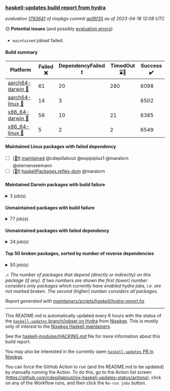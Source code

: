 ### [haskell-updates build report from hydra](https://hydra.nixos.org/jobset/nixpkgs/haskell-updates)
*evaluation [1793641](https://hydra.nixos.org/eval/1793641) of nixpkgs commit [aa16f35](https://github.com/NixOS/nixpkgs/commits/aa16f356420a8b4959387ee66952bc19561f34b6) as of 2023-04-16 12:08 UTC*

:yellow_circle: **Potential issues** (and possibly [evaluation errors](https://hydra.nixos.org/jobset/nixpkgs/haskell-updates))
  * `maintained` jobset failed.

#### Build summary

 | Platform | Failed :x: | DependencyFailed :heavy_exclamation_mark: | TimedOut :hourglass::no_entry_sign: | Success :heavy_check_mark: | 
 | --- | --- | --- | --- | --- | 
 | [aarch64-darwin :green_apple:](https://hydra.nixos.org/eval/1793641?filter=.aarch64-darwin) | 61 | 20 | 280 | 6098 | 
 | [aarch64-linux :iphone:](https://hydra.nixos.org/eval/1793641?filter=.aarch64-linux) | 14 | 3 |  | 6502 | 
 | [x86_64-darwin :apple:](https://hydra.nixos.org/eval/1793641?filter=.x86_64-darwin) | 56 | 10 | 21 | 6385 | 
 | [x86_64-linux :penguin:](https://hydra.nixos.org/eval/1793641?filter=.x86_64-linux) | 5 | 2 | 2 | 6549 | 
#### Maintained Linux packages with failed dependency
- [ ] [[:penguin::heavy_exclamation_mark:]](https://hydra.nixos.org/build/216092818) [maintained](https://hydra.nixos.org/eval/1793641?filter=maintained) @cdepillabout @expipiplus1 @maralorn @sternenseemann
- [ ] [[:penguin::heavy_exclamation_mark:]](https://hydra.nixos.org/build/216070678) [haskellPackages.reflex-dom](https://hydra.nixos.org/eval/1793641?filter=haskellPackages.reflex-dom) @maralorn
#### Maintained Darwin packages with build failure
<details><summary>3 job(s) </summary>

- [ ] [gitit](https://hydra.nixos.org/eval/1793641?filter=gitit) @Profpatsch @sternenseemann
  - [[:green_apple::x:]](https://hydra.nixos.org/build/215850827) [[:apple::heavy_check_mark:]](https://hydra.nixos.org/build/215851122) [toplevel](https://hydra.nixos.org/eval/1793641?filter=gitit)
  - [[:green_apple::heavy_check_mark:]](https://hydra.nixos.org/build/215850951) [[:apple::heavy_check_mark:]](https://hydra.nixos.org/build/215851478) [haskellPackages](https://hydra.nixos.org/eval/1793641?filter=haskellPackages.gitit)
</details>

#### Unmaintained packages with build failure
<details><summary>77 job(s) </summary>

- [ ] [[:green_apple::x:]](https://hydra.nixos.org/build/215839160) [[:iphone::heavy_check_mark:]](https://hydra.nixos.org/build/215827760) [[:apple::heavy_check_mark:]](https://hydra.nixos.org/build/215815423) [[:penguin::heavy_check_mark:]](https://hydra.nixos.org/build/215838823) [haskellPackages.di-core](https://hydra.nixos.org/eval/1793641?filter=haskellPackages.di-core)  :arrow_heading_up: 8 | 11
- [ ] [[:iphone::x:]](https://hydra.nixos.org/build/216070611) [[:penguin::x:]](https://hydra.nixos.org/build/216070656) [haskellPackages.jsaddle-webkit2gtk](https://hydra.nixos.org/eval/1793641?filter=haskellPackages.jsaddle-webkit2gtk)  :arrow_heading_up: 1 | 11
- [ ] [[:green_apple::x:]](https://hydra.nixos.org/build/215819487) [[:iphone::heavy_check_mark:]](https://hydra.nixos.org/build/215815025) [[:apple::heavy_check_mark:]](https://hydra.nixos.org/build/215815535) [[:penguin::heavy_check_mark:]](https://hydra.nixos.org/build/215813070) [haskellPackages.junit-xml](https://hydra.nixos.org/eval/1793641?filter=haskellPackages.junit-xml)  :arrow_heading_up: 1 | 9
- [ ] [[:green_apple::x:]](https://hydra.nixos.org/build/215828520) [[:iphone::x:]](https://hydra.nixos.org/build/215835978) [[:apple::heavy_check_mark:]](https://hydra.nixos.org/build/215835740) [[:penguin::heavy_check_mark:]](https://hydra.nixos.org/build/215839759) [haskellPackages.hw-simd](https://hydra.nixos.org/eval/1793641?filter=haskellPackages.hw-simd)  :arrow_heading_up: 1 | 8
- [ ] [[:green_apple::x:]](https://hydra.nixos.org/build/215836755) [[:iphone::heavy_check_mark:]](https://hydra.nixos.org/build/216127998) [[:apple::x:]](https://hydra.nixos.org/build/215820067) [[:penguin::heavy_check_mark:]](https://hydra.nixos.org/build/216127963) [haskellPackages.inline-r](https://hydra.nixos.org/eval/1793641?filter=haskellPackages.inline-r)  :arrow_heading_up: 1 | 4
- [ ] [[:green_apple::heavy_check_mark:]](https://hydra.nixos.org/build/215823696) [[:iphone::x:]](https://hydra.nixos.org/build/215819700) [[:apple::heavy_check_mark:]](https://hydra.nixos.org/build/215815091) [[:penguin::heavy_check_mark:]](https://hydra.nixos.org/build/215813730) [haskellPackages.long-double](https://hydra.nixos.org/eval/1793641?filter=haskellPackages.long-double)  :arrow_heading_up: 1 | 2
- [ ] [[:green_apple::x:]](https://hydra.nixos.org/build/215818322) [[:iphone::heavy_check_mark:]](https://hydra.nixos.org/build/215826592) [[:apple::x:]](https://hydra.nixos.org/build/215823371) [[:penguin::heavy_check_mark:]](https://hydra.nixos.org/build/215831879) [haskellPackages.posix-socket](https://hydra.nixos.org/eval/1793641?filter=haskellPackages.posix-socket)  :arrow_heading_up: 1 | 2
- [ ] [[:green_apple::x:]](https://hydra.nixos.org/build/215837546) [[:iphone::heavy_check_mark:]](https://hydra.nixos.org/build/215825937) [[:apple::x:]](https://hydra.nixos.org/build/215818072) [[:penguin::heavy_check_mark:]](https://hydra.nixos.org/build/215827639) [haskellPackages.gi-gdkx11](https://hydra.nixos.org/eval/1793641?filter=haskellPackages.gi-gdkx11)  :arrow_heading_up: 1 | 1
- [ ] [[:green_apple::heavy_check_mark:]](https://hydra.nixos.org/build/215821232) [[:iphone::x:]](https://hydra.nixos.org/build/215813942) [[:apple::heavy_check_mark:]](https://hydra.nixos.org/build/215815180) [[:penguin::heavy_check_mark:]](https://hydra.nixos.org/build/215820157) [haskellPackages.nlopt-haskell](https://hydra.nixos.org/eval/1793641?filter=haskellPackages.nlopt-haskell)  :arrow_heading_up: 1 | 1
- [ ] [[:green_apple::x:]](https://hydra.nixos.org/build/215838350) [[:iphone::heavy_check_mark:]](https://hydra.nixos.org/build/215824362) [[:apple::x:]](https://hydra.nixos.org/build/215833200) [[:penguin::heavy_check_mark:]](https://hydra.nixos.org/build/215837852) [haskellPackages.openal-ffi](https://hydra.nixos.org/eval/1793641?filter=haskellPackages.openal-ffi)  :arrow_heading_up: 1 | 1
- [ ] [[:apple::x:]](https://hydra.nixos.org/build/215814445) [[:penguin::heavy_check_mark:]](https://hydra.nixos.org/build/215819439) [haskellPackages.swisstable](https://hydra.nixos.org/eval/1793641?filter=haskellPackages.swisstable)  :arrow_heading_up: 1 | 1
- [ ] [[:green_apple::heavy_check_mark:]](https://hydra.nixos.org/build/215827052) [[:iphone::x:]](https://hydra.nixos.org/build/215831796) [[:apple::heavy_check_mark:]](https://hydra.nixos.org/build/215813400) [[:penguin::heavy_check_mark:]](https://hydra.nixos.org/build/215824578) [haskellPackages.freetype2](https://hydra.nixos.org/eval/1793641?filter=haskellPackages.freetype2)  :arrow_heading_up: 0 | 11
- [ ] [[:green_apple::x:]](https://hydra.nixos.org/build/215830540) [[:iphone::heavy_check_mark:]](https://hydra.nixos.org/build/215822515) [[:apple::x:]](https://hydra.nixos.org/build/215827949) [[:penguin::heavy_check_mark:]](https://hydra.nixos.org/build/215838609) [haskellPackages.pipes-zlib](https://hydra.nixos.org/eval/1793641?filter=haskellPackages.pipes-zlib)  :arrow_heading_up: 0 | 5
- [ ] [[:green_apple::x:]](https://hydra.nixos.org/build/215838239) [[:iphone::heavy_check_mark:]](https://hydra.nixos.org/build/215824683) [[:apple::heavy_check_mark:]](https://hydra.nixos.org/build/215834148) [[:penguin::heavy_check_mark:]](https://hydra.nixos.org/build/215824229) [haskellPackages.folds](https://hydra.nixos.org/eval/1793641?filter=haskellPackages.folds)  :arrow_heading_up: 0 | 3
- [ ] [[:green_apple::x:]](https://hydra.nixos.org/build/215839738) [[:iphone::heavy_check_mark:]](https://hydra.nixos.org/build/215832029) [[:apple::heavy_check_mark:]](https://hydra.nixos.org/build/215822020) [[:penguin::heavy_check_mark:]](https://hydra.nixos.org/build/215830820) [haskellPackages.gauge](https://hydra.nixos.org/eval/1793641?filter=haskellPackages.gauge)  :arrow_heading_up: 0 | 3
- [ ] [[:green_apple::x:]](https://hydra.nixos.org/build/215832380) [[:iphone::x:]](https://hydra.nixos.org/build/215822432) [[:apple::heavy_check_mark:]](https://hydra.nixos.org/build/215814985) [[:penguin::heavy_check_mark:]](https://hydra.nixos.org/build/215829337) [haskellPackages.picosat](https://hydra.nixos.org/eval/1793641?filter=haskellPackages.picosat)  :arrow_heading_up: 0 | 3
- [ ] [[:green_apple::x:]](https://hydra.nixos.org/build/215832357) [[:iphone::heavy_check_mark:]](https://hydra.nixos.org/build/215818686) [[:apple::heavy_check_mark:]](https://hydra.nixos.org/build/215835691) [[:penguin::heavy_check_mark:]](https://hydra.nixos.org/build/215826102) [haskellPackages.LibZip](https://hydra.nixos.org/eval/1793641?filter=haskellPackages.LibZip)  :arrow_heading_up: 0 | 2
- [ ] [[:green_apple::heavy_check_mark:]](https://hydra.nixos.org/build/215837704) [[:iphone::heavy_check_mark:]](https://hydra.nixos.org/build/215813804) [[:apple::x:]](https://hydra.nixos.org/build/215820829) [[:penguin::heavy_check_mark:]](https://hydra.nixos.org/build/215836971) [haskellPackages.quic](https://hydra.nixos.org/eval/1793641?filter=haskellPackages.quic)  :arrow_heading_up: 0 | 2
- [ ] [[:green_apple::x:]](https://hydra.nixos.org/build/215834921) [[:iphone::heavy_check_mark:]](https://hydra.nixos.org/build/215835224) [[:apple::heavy_check_mark:]](https://hydra.nixos.org/build/215813116) [[:penguin::heavy_check_mark:]](https://hydra.nixos.org/build/215833414) [haskellPackages.rocksdb-haskell](https://hydra.nixos.org/eval/1793641?filter=haskellPackages.rocksdb-haskell)  :arrow_heading_up: 0 | 2
- [ ] [[:green_apple::x:]](https://hydra.nixos.org/build/215851800) [[:iphone::heavy_check_mark:]](https://hydra.nixos.org/build/215851844) [[:apple::x:]](https://hydra.nixos.org/build/215851629) [[:penguin::heavy_check_mark:]](https://hydra.nixos.org/build/215851775) [haskellPackages.h-raylib](https://hydra.nixos.org/eval/1793641?filter=haskellPackages.h-raylib)  :arrow_heading_up: 0 | 1
- [ ] [[:green_apple::x:]](https://hydra.nixos.org/build/215822507) [[:iphone::heavy_check_mark:]](https://hydra.nixos.org/build/215831700) [[:apple::x:]](https://hydra.nixos.org/build/215818228) [[:penguin::heavy_check_mark:]](https://hydra.nixos.org/build/215823272) [haskellPackages.hamid](https://hydra.nixos.org/eval/1793641?filter=haskellPackages.hamid)  :arrow_heading_up: 0 | 1
- [ ] [[:green_apple::heavy_check_mark:]](https://hydra.nixos.org/build/215826373) [[:iphone::heavy_check_mark:]](https://hydra.nixos.org/build/215830974) [[:apple::x:]](https://hydra.nixos.org/build/215824289) [[:penguin::heavy_check_mark:]](https://hydra.nixos.org/build/215813962) [haskellPackages.hmatrix-morpheus](https://hydra.nixos.org/eval/1793641?filter=haskellPackages.hmatrix-morpheus)  :arrow_heading_up: 0 | 1
- [ ] [[:green_apple::x:]](https://hydra.nixos.org/build/215829796) [[:iphone::heavy_check_mark:]](https://hydra.nixos.org/build/215820795) [[:apple::x:]](https://hydra.nixos.org/build/215825263) [[:penguin::heavy_check_mark:]](https://hydra.nixos.org/build/215823049) [haskellPackages.huckleberry](https://hydra.nixos.org/eval/1793641?filter=haskellPackages.huckleberry)  :arrow_heading_up: 0 | 1
- [ ] [[:green_apple::x:]](https://hydra.nixos.org/build/215830112) [[:iphone::heavy_check_mark:]](https://hydra.nixos.org/build/215831321) [[:apple::x:]](https://hydra.nixos.org/build/215815240) [[:penguin::heavy_check_mark:]](https://hydra.nixos.org/build/215825452) [haskellPackages.select](https://hydra.nixos.org/eval/1793641?filter=haskellPackages.select)  :arrow_heading_up: 0 | 1
- [ ] [[:green_apple::heavy_check_mark:]](https://hydra.nixos.org/build/215822734) [[:iphone::heavy_check_mark:]](https://hydra.nixos.org/build/215827258) [[:apple::x:]](https://hydra.nixos.org/build/215818698) [[:penguin::heavy_check_mark:]](https://hydra.nixos.org/build/215821764) [haskellPackages.simple-vec3](https://hydra.nixos.org/eval/1793641?filter=haskellPackages.simple-vec3)  :arrow_heading_up: 0 | 1
- [ ] [[:green_apple::x:]](https://hydra.nixos.org/build/215824432) [[:iphone::heavy_check_mark:]](https://hydra.nixos.org/build/215827446) [[:apple::x:]](https://hydra.nixos.org/build/215820497) [[:penguin::heavy_check_mark:]](https://hydra.nixos.org/build/215813082) [haskellPackages.sysinfo](https://hydra.nixos.org/eval/1793641?filter=haskellPackages.sysinfo)  :arrow_heading_up: 0 | 1
- [ ] [[:green_apple::heavy_check_mark:]](https://hydra.nixos.org/build/215836750) [[:iphone::heavy_check_mark:]](https://hydra.nixos.org/build/215832808) [[:apple::x:]](https://hydra.nixos.org/build/215823695) [[:penguin::heavy_check_mark:]](https://hydra.nixos.org/build/215837682) [haskellPackages.FractalArt](https://hydra.nixos.org/eval/1793641?filter=haskellPackages.FractalArt) 
- [ ] [[:green_apple::heavy_check_mark:]](https://hydra.nixos.org/build/215814867) [[:iphone::x:]](https://hydra.nixos.org/build/215838896) [[:apple::heavy_check_mark:]](https://hydra.nixos.org/build/215832398) [[:penguin::heavy_check_mark:]](https://hydra.nixos.org/build/215825017) [haskellPackages.HsASA](https://hydra.nixos.org/eval/1793641?filter=haskellPackages.HsASA) 
- [ ] [[:green_apple::x:]](https://hydra.nixos.org/build/215838098) [[:iphone::heavy_check_mark:]](https://hydra.nixos.org/build/215827597) [[:apple::x:]](https://hydra.nixos.org/build/215817706) [[:penguin::heavy_check_mark:]](https://hydra.nixos.org/build/215814624) [haskellPackages.al](https://hydra.nixos.org/eval/1793641?filter=haskellPackages.al) 
- [ ] [[:green_apple::x:]](https://hydra.nixos.org/build/215851207) [[:iphone::x:]](https://hydra.nixos.org/build/215851071) [[:apple::x:]](https://hydra.nixos.org/build/215850984) [[:penguin::x:]](https://hydra.nixos.org/build/215850872) [haskellPackages.brick-list-skip](https://hydra.nixos.org/eval/1793641?filter=haskellPackages.brick-list-skip) 
- [ ] [[:green_apple::x:]](https://hydra.nixos.org/build/215824169) [[:iphone::heavy_check_mark:]](https://hydra.nixos.org/build/215815720) [[:apple::x:]](https://hydra.nixos.org/build/215813250) [[:penguin::heavy_check_mark:]](https://hydra.nixos.org/build/215816792) [haskellPackages.epub-tools](https://hydra.nixos.org/eval/1793641?filter=haskellPackages.epub-tools) 
- [ ] [[:green_apple::x:]](https://hydra.nixos.org/build/215838143) [[:iphone::heavy_check_mark:]](https://hydra.nixos.org/build/215815841) [[:apple::heavy_check_mark:]](https://hydra.nixos.org/build/215834221) [[:penguin::heavy_check_mark:]](https://hydra.nixos.org/build/215817058) [haskellPackages.executable-hash](https://hydra.nixos.org/eval/1793641?filter=haskellPackages.executable-hash) 
- [ ] [[:green_apple::x:]](https://hydra.nixos.org/build/215814136) [[:iphone::heavy_check_mark:]](https://hydra.nixos.org/build/215837654) [[:apple::x:]](https://hydra.nixos.org/build/215834826) [[:penguin::heavy_check_mark:]](https://hydra.nixos.org/build/215817153) [haskellPackages.float128](https://hydra.nixos.org/eval/1793641?filter=haskellPackages.float128) 
- [ ] [[:green_apple::x:]](https://hydra.nixos.org/build/215829136) [[:iphone::heavy_check_mark:]](https://hydra.nixos.org/build/215830352) [[:apple::x:]](https://hydra.nixos.org/build/215828216) [[:penguin::heavy_check_mark:]](https://hydra.nixos.org/build/215827706) [haskellPackages.fudgets](https://hydra.nixos.org/eval/1793641?filter=haskellPackages.fudgets) 
- [ ] [[:green_apple::x:]](https://hydra.nixos.org/build/215828024) [[:iphone::heavy_check_mark:]](https://hydra.nixos.org/build/215817903) [[:apple::x:]](https://hydra.nixos.org/build/215830243) [[:penguin::heavy_check_mark:]](https://hydra.nixos.org/build/215821201) [haskellPackages.gerrit](https://hydra.nixos.org/eval/1793641?filter=haskellPackages.gerrit) 
- [ ] [[:green_apple::x:]](https://hydra.nixos.org/build/215829805) [[:apple::x:]](https://hydra.nixos.org/build/215819632) [haskellPackages.gi-gtkosxapplication](https://hydra.nixos.org/eval/1793641?filter=haskellPackages.gi-gtkosxapplication) 
- [ ] [[:green_apple::hourglass::no_entry_sign:]](https://hydra.nixos.org/build/215816071) [[:apple::x:]](https://hydra.nixos.org/build/215828168) [haskellPackages.gtk-mac-integration](https://hydra.nixos.org/eval/1793641?filter=haskellPackages.gtk-mac-integration) 
- [ ] [[:green_apple::hourglass::no_entry_sign:]](https://hydra.nixos.org/build/215833165) [[:iphone::heavy_check_mark:]](https://hydra.nixos.org/build/215831108) [[:apple::x:]](https://hydra.nixos.org/build/215830604) [[:penguin::heavy_check_mark:]](https://hydra.nixos.org/build/215828241) [haskellPackages.gtk-traymanager](https://hydra.nixos.org/eval/1793641?filter=haskellPackages.gtk-traymanager) 
- [ ] [[:green_apple::hourglass::no_entry_sign:]](https://hydra.nixos.org/build/215838345) [[:apple::x:]](https://hydra.nixos.org/build/215832657) [haskellPackages.gtk3-mac-integration](https://hydra.nixos.org/eval/1793641?filter=haskellPackages.gtk3-mac-integration) 
- [ ] [[:green_apple::x:]](https://hydra.nixos.org/build/215851430) [[:iphone::heavy_check_mark:]](https://hydra.nixos.org/build/215851823) [[:apple::x:]](https://hydra.nixos.org/build/215851355) [[:penguin::heavy_check_mark:]](https://hydra.nixos.org/build/215851716) [haskellPackages.highlight](https://hydra.nixos.org/eval/1793641?filter=haskellPackages.highlight) 
- [ ] [[:green_apple::x:]](https://hydra.nixos.org/build/215833943) [[:iphone::x:]](https://hydra.nixos.org/build/215816293) [[:apple::x:]](https://hydra.nixos.org/build/215837652) [[:penguin::heavy_check_mark:]](https://hydra.nixos.org/build/215839786) [haskellPackages.hinotify-conduit](https://hydra.nixos.org/eval/1793641?filter=haskellPackages.hinotify-conduit) 
- [ ] [[:green_apple::x:]](https://hydra.nixos.org/build/215820737) [[:iphone::heavy_check_mark:]](https://hydra.nixos.org/build/215820988) [[:apple::x:]](https://hydra.nixos.org/build/215816857) [[:penguin::heavy_check_mark:]](https://hydra.nixos.org/build/215832997) [haskellPackages.hsshellscript](https://hydra.nixos.org/eval/1793641?filter=haskellPackages.hsshellscript) 
- [ ] [[:green_apple::x:]](https://hydra.nixos.org/build/215824831) [[:iphone::heavy_check_mark:]](https://hydra.nixos.org/build/215835199) [[:apple::x:]](https://hydra.nixos.org/build/215827633) [[:penguin::heavy_check_mark:]](https://hydra.nixos.org/build/215816496) [haskellPackages.hssourceinfo](https://hydra.nixos.org/eval/1793641?filter=haskellPackages.hssourceinfo) 
- [ ] [[:green_apple::x:]](https://hydra.nixos.org/build/215831283) [[:iphone::heavy_check_mark:]](https://hydra.nixos.org/build/215819330) [[:apple::x:]](https://hydra.nixos.org/build/215818817) [[:penguin::heavy_check_mark:]](https://hydra.nixos.org/build/215832691) [haskellPackages.hunspell-hs](https://hydra.nixos.org/eval/1793641?filter=haskellPackages.hunspell-hs) 
- [ ] [[:apple::x:]](https://hydra.nixos.org/build/215830911) [[:penguin::heavy_check_mark:]](https://hydra.nixos.org/build/215837782) [haskellPackages.inline-asm](https://hydra.nixos.org/eval/1793641?filter=haskellPackages.inline-asm) 
- [ ] [[:green_apple::x:]](https://hydra.nixos.org/build/215838836) [[:iphone::heavy_check_mark:]](https://hydra.nixos.org/build/215820243) [[:apple::x:]](https://hydra.nixos.org/build/215820310) [[:penguin::heavy_check_mark:]](https://hydra.nixos.org/build/215829790) [haskellPackages.interprocess](https://hydra.nixos.org/eval/1793641?filter=haskellPackages.interprocess) 
- [ ] [[:green_apple::x:]](https://hydra.nixos.org/build/215825007) [[:iphone::heavy_check_mark:]](https://hydra.nixos.org/build/215825522) [[:apple::x:]](https://hydra.nixos.org/build/215814027) [[:penguin::heavy_check_mark:]](https://hydra.nixos.org/build/215831756) [haskellPackages.intricacy](https://hydra.nixos.org/eval/1793641?filter=haskellPackages.intricacy) 
- [ ] [[:green_apple::x:]](https://hydra.nixos.org/build/215832181) [[:iphone::heavy_check_mark:]](https://hydra.nixos.org/build/215824385) [[:apple::x:]](https://hydra.nixos.org/build/215827758) [[:penguin::heavy_check_mark:]](https://hydra.nixos.org/build/215824924) [haskellPackages.ipcvar](https://hydra.nixos.org/eval/1793641?filter=haskellPackages.ipcvar) 
- [ ] [[:green_apple::x:]](https://hydra.nixos.org/build/215823705) [[:apple::x:]](https://hydra.nixos.org/build/215822599) [haskellPackages.kqueue](https://hydra.nixos.org/eval/1793641?filter=haskellPackages.kqueue) 
- [ ] [[:green_apple::x:]](https://hydra.nixos.org/build/215822748) [[:iphone::heavy_check_mark:]](https://hydra.nixos.org/build/215833719) [[:apple::heavy_check_mark:]](https://hydra.nixos.org/build/215817195) [[:penguin::heavy_check_mark:]](https://hydra.nixos.org/build/215818607) [haskellPackages.leveldb-haskell-fork](https://hydra.nixos.org/eval/1793641?filter=haskellPackages.leveldb-haskell-fork) 
- [ ] [[:green_apple::x:]](https://hydra.nixos.org/build/215828875) [[:iphone::heavy_check_mark:]](https://hydra.nixos.org/build/215824825) [[:apple::x:]](https://hydra.nixos.org/build/215824492) [[:penguin::heavy_check_mark:]](https://hydra.nixos.org/build/215828726) [haskellPackages.linux-framebuffer](https://hydra.nixos.org/eval/1793641?filter=haskellPackages.linux-framebuffer) 
- [ ] [[:green_apple::x:]](https://hydra.nixos.org/build/215830368) [[:iphone::heavy_check_mark:]](https://hydra.nixos.org/build/215819643) [[:apple::x:]](https://hydra.nixos.org/build/215818486) [[:penguin::heavy_check_mark:]](https://hydra.nixos.org/build/215813229) [haskellPackages.mediawiki2latex](https://hydra.nixos.org/eval/1793641?filter=haskellPackages.mediawiki2latex) 
- [ ] [[:green_apple::x:]](https://hydra.nixos.org/build/215827094) [[:iphone::heavy_check_mark:]](https://hydra.nixos.org/build/215818881) [[:apple::x:]](https://hydra.nixos.org/build/215838039) [[:penguin::heavy_check_mark:]](https://hydra.nixos.org/build/215821480) [haskellPackages.memfd](https://hydra.nixos.org/eval/1793641?filter=haskellPackages.memfd) 
- [ ] [[:green_apple::x:]](https://hydra.nixos.org/build/215839675) [[:iphone::heavy_check_mark:]](https://hydra.nixos.org/build/215826568) [[:apple::x:]](https://hydra.nixos.org/build/215822036) [[:penguin::heavy_check_mark:]](https://hydra.nixos.org/build/215829247) [haskellPackages.memzero](https://hydra.nixos.org/eval/1793641?filter=haskellPackages.memzero) 
- [ ] [[:green_apple::x:]](https://hydra.nixos.org/build/215851727) [[:iphone::x:]](https://hydra.nixos.org/build/215851124) [[:apple::x:]](https://hydra.nixos.org/build/215851024) [[:penguin::x:]](https://hydra.nixos.org/build/215851035) [haskellPackages.monomer-flatpak-example](https://hydra.nixos.org/eval/1793641?filter=haskellPackages.monomer-flatpak-example) 
- [ ] [[:green_apple::x:]](https://hydra.nixos.org/build/215835875) [[:iphone::heavy_check_mark:]](https://hydra.nixos.org/build/215834684) [[:apple::x:]](https://hydra.nixos.org/build/215817272) [[:penguin::heavy_check_mark:]](https://hydra.nixos.org/build/215816535) [haskellPackages.nix-serve-ng](https://hydra.nixos.org/eval/1793641?filter=haskellPackages.nix-serve-ng) 
- [ ] [[:green_apple::heavy_check_mark:]](https://hydra.nixos.org/build/215851484) [[:iphone::heavy_check_mark:]](https://hydra.nixos.org/build/215851742) [[:apple::x:]](https://hydra.nixos.org/build/215851300) [[:penguin::x:]](https://hydra.nixos.org/build/215850908) [haskellPackages.openai-hs](https://hydra.nixos.org/eval/1793641?filter=haskellPackages.openai-hs) 
- [ ] [[:green_apple::x:]](https://hydra.nixos.org/build/215851114) [[:iphone::heavy_check_mark:]](https://hydra.nixos.org/build/215850989) [[:apple::heavy_check_mark:]](https://hydra.nixos.org/build/215851400) [[:penguin::heavy_check_mark:]](https://hydra.nixos.org/build/215851513) [haskellPackages.perceptual-hash](https://hydra.nixos.org/eval/1793641?filter=haskellPackages.perceptual-hash) 
- [ ] [[:green_apple::hourglass::no_entry_sign:]](https://hydra.nixos.org/build/215814149) [[:iphone::heavy_check_mark:]](https://hydra.nixos.org/build/215839447) [[:apple::x:]](https://hydra.nixos.org/build/215822140) [[:penguin::heavy_check_mark:]](https://hydra.nixos.org/build/215828891) [haskellPackages.persistent-pagination](https://hydra.nixos.org/eval/1793641?filter=haskellPackages.persistent-pagination) 
- [ ] [[:green_apple::x:]](https://hydra.nixos.org/build/215851570) [[:iphone::x:]](https://hydra.nixos.org/build/215851596) [[:apple::x:]](https://hydra.nixos.org/build/215851702) [[:penguin::x:]](https://hydra.nixos.org/build/215851675) [haskellPackages.pgvector](https://hydra.nixos.org/eval/1793641?filter=haskellPackages.pgvector) 
- [ ] [[:green_apple::x:]](https://hydra.nixos.org/build/215818232) [[:iphone::heavy_check_mark:]](https://hydra.nixos.org/build/215831917) [[:apple::x:]](https://hydra.nixos.org/build/215820419) [[:penguin::heavy_check_mark:]](https://hydra.nixos.org/build/215838402) [haskellPackages.phatsort](https://hydra.nixos.org/eval/1793641?filter=haskellPackages.phatsort) 
- [ ] [[:green_apple::x:]](https://hydra.nixos.org/build/215836030) [[:iphone::heavy_check_mark:]](https://hydra.nixos.org/build/215823677) [[:apple::x:]](https://hydra.nixos.org/build/215839374) [[:penguin::heavy_check_mark:]](https://hydra.nixos.org/build/215821894) [haskellPackages.ping-wrapper](https://hydra.nixos.org/eval/1793641?filter=haskellPackages.ping-wrapper) 
- [ ] [[:green_apple::x:]](https://hydra.nixos.org/build/215826461) [[:iphone::heavy_check_mark:]](https://hydra.nixos.org/build/215819324) [[:apple::x:]](https://hydra.nixos.org/build/215824954) [[:penguin::heavy_check_mark:]](https://hydra.nixos.org/build/215837589) [haskellPackages.posix-timer](https://hydra.nixos.org/eval/1793641?filter=haskellPackages.posix-timer) 
- [ ] [[:green_apple::x:]](https://hydra.nixos.org/build/215814514) [[:iphone::heavy_check_mark:]](https://hydra.nixos.org/build/215830179) [[:apple::x:]](https://hydra.nixos.org/build/215829277) [[:penguin::heavy_check_mark:]](https://hydra.nixos.org/build/215834421) [haskellPackages.procex](https://hydra.nixos.org/eval/1793641?filter=haskellPackages.procex) 
- [ ] [[:green_apple::x:]](https://hydra.nixos.org/build/215819111) [[:iphone::heavy_check_mark:]](https://hydra.nixos.org/build/215829045) [[:apple::x:]](https://hydra.nixos.org/build/215834027) [[:penguin::heavy_check_mark:]](https://hydra.nixos.org/build/215822830) [haskellPackages.pthread](https://hydra.nixos.org/eval/1793641?filter=haskellPackages.pthread) 
- [ ] [[:green_apple::x:]](https://hydra.nixos.org/build/215826890) [[:iphone::heavy_check_mark:]](https://hydra.nixos.org/build/215819715) [[:apple::x:]](https://hydra.nixos.org/build/215837805) [[:penguin::heavy_check_mark:]](https://hydra.nixos.org/build/215824969) [haskellPackages.sandwich-webdriver](https://hydra.nixos.org/eval/1793641?filter=haskellPackages.sandwich-webdriver) 
- [ ] [[:green_apple::x:]](https://hydra.nixos.org/build/215851332) [[:iphone::heavy_check_mark:]](https://hydra.nixos.org/build/215851618) [[:apple::x:]](https://hydra.nixos.org/build/215851226) [[:penguin::hourglass::no_entry_sign:]](https://hydra.nixos.org/build/215850978) [haskellPackages.servant-serialization](https://hydra.nixos.org/eval/1793641?filter=haskellPackages.servant-serialization) 
- [ ] [[:green_apple::x:]](https://hydra.nixos.org/build/215822288) [[:iphone::heavy_check_mark:]](https://hydra.nixos.org/build/215832665) [[:apple::x:]](https://hydra.nixos.org/build/215836862) [[:penguin::heavy_check_mark:]](https://hydra.nixos.org/build/215825425) [haskellPackages.tailfile-hinotify](https://hydra.nixos.org/eval/1793641?filter=haskellPackages.tailfile-hinotify) 
- [ ] [[:iphone::x:]](https://hydra.nixos.org/build/215817213) [[:penguin::heavy_check_mark:]](https://hydra.nixos.org/build/215837500) [haskellPackages.tasty-papi](https://hydra.nixos.org/eval/1793641?filter=haskellPackages.tasty-papi) 
- [ ] [[:green_apple::x:]](https://hydra.nixos.org/build/215830546) [[:iphone::heavy_check_mark:]](https://hydra.nixos.org/build/215825337) [[:apple::heavy_check_mark:]](https://hydra.nixos.org/build/215817355) [[:penguin::heavy_check_mark:]](https://hydra.nixos.org/build/215834855) [haskellPackages.tdlib](https://hydra.nixos.org/eval/1793641?filter=haskellPackages.tdlib) 
- [ ] [[:green_apple::x:]](https://hydra.nixos.org/build/215826177) [[:iphone::x:]](https://hydra.nixos.org/build/215816285) [[:apple::heavy_check_mark:]](https://hydra.nixos.org/build/215817226) [[:penguin::heavy_check_mark:]](https://hydra.nixos.org/build/215839207) [haskellPackages.wiringPi](https://hydra.nixos.org/eval/1793641?filter=haskellPackages.wiringPi) 
- [ ] [[:green_apple::x:]](https://hydra.nixos.org/build/215838996) [[:iphone::heavy_check_mark:]](https://hydra.nixos.org/build/215835543) [[:apple::heavy_check_mark:]](https://hydra.nixos.org/build/215835937) [[:penguin::heavy_check_mark:]](https://hydra.nixos.org/build/215814755) [tests.haskell.writers](https://hydra.nixos.org/eval/1793641?filter=tests.haskell.writers) 
- [ ] [[:green_apple::x:]](https://hydra.nixos.org/build/215819277) [[:iphone::x:]](https://hydra.nixos.org/build/215823883) [[:apple::heavy_check_mark:]](https://hydra.nixos.org/build/215834672) [[:penguin::heavy_check_mark:]](https://hydra.nixos.org/build/215820949) [haskellPackages.x86-64bit](https://hydra.nixos.org/eval/1793641?filter=haskellPackages.x86-64bit) 
- [ ] [[:green_apple::x:]](https://hydra.nixos.org/build/215822520) [[:iphone::heavy_check_mark:]](https://hydra.nixos.org/build/215838999) [[:apple::x:]](https://hydra.nixos.org/build/215824743) [[:penguin::heavy_check_mark:]](https://hydra.nixos.org/build/215813749) [haskellPackages.xmonad-utils](https://hydra.nixos.org/eval/1793641?filter=haskellPackages.xmonad-utils) 
- [ ] [[:green_apple::x:]](https://hydra.nixos.org/build/215819422) [[:iphone::heavy_check_mark:]](https://hydra.nixos.org/build/215831372) [[:apple::x:]](https://hydra.nixos.org/build/215813849) [[:penguin::heavy_check_mark:]](https://hydra.nixos.org/build/215829887) [haskellPackages.yoga](https://hydra.nixos.org/eval/1793641?filter=haskellPackages.yoga) 
- [ ] [[:green_apple::x:]](https://hydra.nixos.org/build/215833555) [[:iphone::heavy_check_mark:]](https://hydra.nixos.org/build/215825928) [[:apple::x:]](https://hydra.nixos.org/build/215818454) [[:penguin::heavy_check_mark:]](https://hydra.nixos.org/build/215827212) [haskellPackages.zot](https://hydra.nixos.org/eval/1793641?filter=haskellPackages.zot) 
- [ ] [[:green_apple::x:]](https://hydra.nixos.org/build/215824909) [[:iphone::heavy_check_mark:]](https://hydra.nixos.org/build/215837881) [[:apple::x:]](https://hydra.nixos.org/build/215823461) [[:penguin::heavy_check_mark:]](https://hydra.nixos.org/build/215820066) [haskellPackages.zxcvbn-c](https://hydra.nixos.org/eval/1793641?filter=haskellPackages.zxcvbn-c) 
</details>

#### Unmaintained packages with failed dependency
<details><summary>24 job(s) </summary>

- [ ] [[:green_apple::heavy_exclamation_mark:]](https://hydra.nixos.org/build/215826817) [[:iphone::heavy_check_mark:]](https://hydra.nixos.org/build/215828162) [[:apple::heavy_check_mark:]](https://hydra.nixos.org/build/215828999) [[:penguin::heavy_check_mark:]](https://hydra.nixos.org/build/215830238) [haskellPackages.di-handle](https://hydra.nixos.org/eval/1793641?filter=haskellPackages.di-handle)  :arrow_heading_up: 6 | 9
- [ ] [[:green_apple::heavy_exclamation_mark:]](https://hydra.nixos.org/build/215836764) [[:iphone::heavy_check_mark:]](https://hydra.nixos.org/build/215825334) [[:apple::heavy_check_mark:]](https://hydra.nixos.org/build/215815463) [[:penguin::heavy_check_mark:]](https://hydra.nixos.org/build/215834634) [haskellPackages.di-monad](https://hydra.nixos.org/eval/1793641?filter=haskellPackages.di-monad)  :arrow_heading_up: 6 | 9
- [ ] [[:green_apple::heavy_exclamation_mark:]](https://hydra.nixos.org/build/215828242) [[:iphone::heavy_check_mark:]](https://hydra.nixos.org/build/215816347) [[:apple::heavy_check_mark:]](https://hydra.nixos.org/build/215825312) [[:penguin::heavy_check_mark:]](https://hydra.nixos.org/build/215824441) [haskellPackages.di-df1](https://hydra.nixos.org/eval/1793641?filter=haskellPackages.di-df1)  :arrow_heading_up: 5 | 8
- [ ] [[:green_apple::heavy_exclamation_mark:]](https://hydra.nixos.org/build/216127957) [[:iphone::heavy_check_mark:]](https://hydra.nixos.org/build/216127965) [[:apple::heavy_exclamation_mark:]](https://hydra.nixos.org/build/216127950) [[:penguin::heavy_check_mark:]](https://hydra.nixos.org/build/216128010) [haskellPackages.tensorflow](https://hydra.nixos.org/eval/1793641?filter=haskellPackages.tensorflow)  :arrow_heading_up: 3 | 4
- [ ] [[:green_apple::heavy_exclamation_mark:]](https://hydra.nixos.org/build/216127949) [[:iphone::heavy_check_mark:]](https://hydra.nixos.org/build/216127960) [[:apple::heavy_exclamation_mark:]](https://hydra.nixos.org/build/216127948) [[:penguin::heavy_check_mark:]](https://hydra.nixos.org/build/216127971) [haskellPackages.tensorflow-core-ops](https://hydra.nixos.org/eval/1793641?filter=haskellPackages.tensorflow-core-ops)  :arrow_heading_up: 2 | 3
- [ ] [[:green_apple::heavy_exclamation_mark:]](https://hydra.nixos.org/build/215816358) [[:iphone::heavy_check_mark:]](https://hydra.nixos.org/build/215831612) [[:apple::heavy_check_mark:]](https://hydra.nixos.org/build/215826602) [[:penguin::heavy_check_mark:]](https://hydra.nixos.org/build/215813492) [haskellPackages.di-polysemy](https://hydra.nixos.org/eval/1793641?filter=haskellPackages.di-polysemy)  :arrow_heading_up: 1 | 4
- [ ] [[:green_apple::heavy_exclamation_mark:]](https://hydra.nixos.org/build/216127988) [[:iphone::heavy_check_mark:]](https://hydra.nixos.org/build/216128005) [[:apple::heavy_exclamation_mark:]](https://hydra.nixos.org/build/216127977) [[:penguin::heavy_check_mark:]](https://hydra.nixos.org/build/216127956) [haskellPackages.tensorflow-ops](https://hydra.nixos.org/eval/1793641?filter=haskellPackages.tensorflow-ops)  :arrow_heading_up: 1 | 2
- [ ] [[:green_apple::heavy_exclamation_mark:]](https://hydra.nixos.org/build/215850985) [[:iphone::heavy_check_mark:]](https://hydra.nixos.org/build/215851814) [[:apple::heavy_check_mark:]](https://hydra.nixos.org/build/215851784) [[:penguin::heavy_check_mark:]](https://hydra.nixos.org/build/215850868) [haskellPackages.moto](https://hydra.nixos.org/eval/1793641?filter=haskellPackages.moto)  :arrow_heading_up: 1 | 1
- [ ] [[:green_apple::heavy_exclamation_mark:]](https://hydra.nixos.org/build/215820459) [[:iphone::heavy_check_mark:]](https://hydra.nixos.org/build/215831022) [[:apple::heavy_check_mark:]](https://hydra.nixos.org/build/215829396) [[:penguin::heavy_check_mark:]](https://hydra.nixos.org/build/215814490) [haskellPackages.pretty-diff](https://hydra.nixos.org/eval/1793641?filter=haskellPackages.pretty-diff)  :arrow_heading_up: 0 | 12
- [ ] [[:green_apple::heavy_exclamation_mark:]](https://hydra.nixos.org/build/215835835) [[:iphone::heavy_exclamation_mark:]](https://hydra.nixos.org/build/215826557) [[:apple::heavy_check_mark:]](https://hydra.nixos.org/build/215826578) [[:penguin::heavy_check_mark:]](https://hydra.nixos.org/build/215839114) [haskellPackages.hw-dsv](https://hydra.nixos.org/eval/1793641?filter=haskellPackages.hw-dsv)  :arrow_heading_up: 0 | 3
- [ ] [[:green_apple::heavy_exclamation_mark:]](https://hydra.nixos.org/build/215851657) [[:iphone::heavy_check_mark:]](https://hydra.nixos.org/build/215851453) [[:apple::heavy_check_mark:]](https://hydra.nixos.org/build/215851084) [[:penguin::heavy_check_mark:]](https://hydra.nixos.org/build/215851307) [haskellPackages.calamity](https://hydra.nixos.org/eval/1793641?filter=haskellPackages.calamity)  :arrow_heading_up: 0 | 2
- [ ] [[:green_apple::heavy_exclamation_mark:]](https://hydra.nixos.org/build/215830441) [[:iphone::heavy_check_mark:]](https://hydra.nixos.org/build/215836715) [[:apple::heavy_check_mark:]](https://hydra.nixos.org/build/215815681) [[:penguin::heavy_check_mark:]](https://hydra.nixos.org/build/215821697) [haskellPackages.di](https://hydra.nixos.org/eval/1793641?filter=haskellPackages.di)  :arrow_heading_up: 0 | 2
- [ ] [[:green_apple::heavy_exclamation_mark:]](https://hydra.nixos.org/build/215824396) [[:iphone::heavy_check_mark:]](https://hydra.nixos.org/build/215828811) [[:apple::heavy_exclamation_mark:]](https://hydra.nixos.org/build/215821157) [[:penguin::heavy_check_mark:]](https://hydra.nixos.org/build/215831091) [haskellPackages.network-dns](https://hydra.nixos.org/eval/1793641?filter=haskellPackages.network-dns)  :arrow_heading_up: 0 | 1
- [ ] [[:green_apple::heavy_exclamation_mark:]](https://hydra.nixos.org/build/215836565) [[:iphone::heavy_check_mark:]](https://hydra.nixos.org/build/216128001) [[:apple::heavy_exclamation_mark:]](https://hydra.nixos.org/build/215829896) [[:penguin::heavy_check_mark:]](https://hydra.nixos.org/build/216127955) [haskellPackages.H](https://hydra.nixos.org/eval/1793641?filter=haskellPackages.H) 
- [ ] [[:green_apple::heavy_check_mark:]](https://hydra.nixos.org/build/216128006) [[:iphone::heavy_check_mark:]](https://hydra.nixos.org/build/216128002) [[:apple::heavy_exclamation_mark:]](https://hydra.nixos.org/build/216127985) [[:penguin::heavy_check_mark:]](https://hydra.nixos.org/build/216127952) [haskellPackages.hgdal](https://hydra.nixos.org/eval/1793641?filter=haskellPackages.hgdal) 
- [ ] [[:green_apple::heavy_check_mark:]](https://hydra.nixos.org/build/215837073) [[:iphone::heavy_exclamation_mark:]](https://hydra.nixos.org/build/215820450) [[:apple::heavy_check_mark:]](https://hydra.nixos.org/build/215828222) [[:penguin::heavy_check_mark:]](https://hydra.nixos.org/build/215824590) [haskellPackages.hmatrix-nlopt](https://hydra.nixos.org/eval/1793641?filter=haskellPackages.hmatrix-nlopt) 
- [ ] [[:apple::heavy_exclamation_mark:]](https://hydra.nixos.org/build/215837909) [[:penguin::heavy_check_mark:]](https://hydra.nixos.org/build/215837949) [haskellPackages.hs-swisstable-hashtables-class](https://hydra.nixos.org/eval/1793641?filter=haskellPackages.hs-swisstable-hashtables-class) 
- [ ] [[:green_apple::heavy_exclamation_mark:]](https://hydra.nixos.org/build/215836607) [[:iphone::heavy_check_mark:]](https://hydra.nixos.org/build/216127978) [[:apple::heavy_exclamation_mark:]](https://hydra.nixos.org/build/215835995) [[:penguin::heavy_check_mark:]](https://hydra.nixos.org/build/216127976) [haskellPackages.ihaskell-inline-r](https://hydra.nixos.org/eval/1793641?filter=haskellPackages.ihaskell-inline-r) 
- [ ] [[:green_apple::heavy_exclamation_mark:]](https://hydra.nixos.org/build/215851583) [[:iphone::heavy_check_mark:]](https://hydra.nixos.org/build/215851422) [[:apple::heavy_check_mark:]](https://hydra.nixos.org/build/215851498) [[:penguin::heavy_check_mark:]](https://hydra.nixos.org/build/215851121) [haskellPackages.moto-postgresql](https://hydra.nixos.org/eval/1793641?filter=haskellPackages.moto-postgresql) 
- [ ] [[:green_apple::heavy_exclamation_mark:]](https://hydra.nixos.org/build/215837018) [[:iphone::heavy_check_mark:]](https://hydra.nixos.org/build/215819689) [[:apple::heavy_check_mark:]](https://hydra.nixos.org/build/215838801) [[:penguin::heavy_check_mark:]](https://hydra.nixos.org/build/215818987) [haskellPackages.piped](https://hydra.nixos.org/eval/1793641?filter=haskellPackages.piped) 
- [ ] [[:green_apple::heavy_check_mark:]](https://hydra.nixos.org/build/215819378) [[:iphone::heavy_exclamation_mark:]](https://hydra.nixos.org/build/215831996) [[:apple::heavy_check_mark:]](https://hydra.nixos.org/build/215827420) [[:penguin::heavy_check_mark:]](https://hydra.nixos.org/build/215822122) [haskellPackages.rounded-hw](https://hydra.nixos.org/eval/1793641?filter=haskellPackages.rounded-hw) 
- [ ] [[:green_apple::heavy_exclamation_mark:]](https://hydra.nixos.org/build/215835917) [[:iphone::heavy_check_mark:]](https://hydra.nixos.org/build/215831844) [[:apple::heavy_check_mark:]](https://hydra.nixos.org/build/215836198) [[:penguin::heavy_check_mark:]](https://hydra.nixos.org/build/215835758) [haskellPackages.tasty-test-reporter](https://hydra.nixos.org/eval/1793641?filter=haskellPackages.tasty-test-reporter) 
- [ ] [[:green_apple::heavy_exclamation_mark:]](https://hydra.nixos.org/build/216127981) [[:iphone::heavy_check_mark:]](https://hydra.nixos.org/build/216127959) [[:apple::heavy_exclamation_mark:]](https://hydra.nixos.org/build/216127986) [[:penguin::heavy_check_mark:]](https://hydra.nixos.org/build/216127982) [haskellPackages.tensorflow-logging](https://hydra.nixos.org/eval/1793641?filter=haskellPackages.tensorflow-logging) 
- [ ] [[:green_apple::heavy_exclamation_mark:]](https://hydra.nixos.org/build/215830801) [[:iphone::heavy_check_mark:]](https://hydra.nixos.org/build/215826244) [[:apple::heavy_exclamation_mark:]](https://hydra.nixos.org/build/215837138) [[:penguin::heavy_check_mark:]](https://hydra.nixos.org/build/215814129) [haskellPackages.xbattbar](https://hydra.nixos.org/eval/1793641?filter=haskellPackages.xbattbar) 
</details>

#### Top 50 broken packages, sorted by number of reverse dependencies
<details><summary>50 job(s) </summary>

[amazonka-core](https://packdeps.haskellers.com/reverse/amazonka-core) :arrow_heading_up: 188  
[gogol-core](https://packdeps.haskellers.com/reverse/gogol-core) :arrow_heading_up: 184  
[haskell98](https://packdeps.haskellers.com/reverse/haskell98) :arrow_heading_up: 153  
[enumerator](https://packdeps.haskellers.com/reverse/enumerator) :arrow_heading_up: 56  
[util](https://packdeps.haskellers.com/reverse/util) :arrow_heading_up: 49  
[derive](https://packdeps.haskellers.com/reverse/derive) :arrow_heading_up: 48  
[amazonka](https://packdeps.haskellers.com/reverse/amazonka) :arrow_heading_up: 46  
[cgi](https://packdeps.haskellers.com/reverse/cgi) :arrow_heading_up: 46  
[accelerate](https://packdeps.haskellers.com/reverse/accelerate) :arrow_heading_up: 42  
[TypeCompose](https://packdeps.haskellers.com/reverse/TypeCompose) :arrow_heading_up: 40  
[PrimitiveArray](https://packdeps.haskellers.com/reverse/PrimitiveArray) :arrow_heading_up: 35  
[rank1dynamic](https://packdeps.haskellers.com/reverse/rank1dynamic) :arrow_heading_up: 33  
[distributed-static](https://packdeps.haskellers.com/reverse/distributed-static) :arrow_heading_up: 31  
[distributed-process](https://packdeps.haskellers.com/reverse/distributed-process) :arrow_heading_up: 30  
[iteratee](https://packdeps.haskellers.com/reverse/iteratee) :arrow_heading_up: 29  
[storablevector](https://packdeps.haskellers.com/reverse/storablevector) :arrow_heading_up: 29  
[polysemy-resume](https://packdeps.haskellers.com/reverse/polysemy-resume) :arrow_heading_up: 27  
[sydtest](https://packdeps.haskellers.com/reverse/sydtest) :arrow_heading_up: 27  
[polysemy-conc](https://packdeps.haskellers.com/reverse/polysemy-conc) :arrow_heading_up: 26  
[crypto-numbers](https://packdeps.haskellers.com/reverse/crypto-numbers) :arrow_heading_up: 25  
[either-unwrap](https://packdeps.haskellers.com/reverse/either-unwrap) :arrow_heading_up: 25  
[polysemy-log](https://packdeps.haskellers.com/reverse/polysemy-log) :arrow_heading_up: 24  
[crypto-pubkey](https://packdeps.haskellers.com/reverse/crypto-pubkey) :arrow_heading_up: 22  
[haskelldb](https://packdeps.haskellers.com/reverse/haskelldb) :arrow_heading_up: 22  
[wxdirect](https://packdeps.haskellers.com/reverse/wxdirect) :arrow_heading_up: 22  
[BiobaseTypes](https://packdeps.haskellers.com/reverse/BiobaseTypes) :arrow_heading_up: 21  
[alg](https://packdeps.haskellers.com/reverse/alg) :arrow_heading_up: 21  
[amazonka-s3](https://packdeps.haskellers.com/reverse/amazonka-s3) :arrow_heading_up: 21  
[mmsyn2](https://packdeps.haskellers.com/reverse/mmsyn2) :arrow_heading_up: 21  
[wxc](https://packdeps.haskellers.com/reverse/wxc) :arrow_heading_up: 21  
[biocore](https://packdeps.haskellers.com/reverse/biocore) :arrow_heading_up: 20  
[bzlib](https://packdeps.haskellers.com/reverse/bzlib) :arrow_heading_up: 20  
[exon](https://packdeps.haskellers.com/reverse/exon) :arrow_heading_up: 20  
[wxcore](https://packdeps.haskellers.com/reverse/wxcore) :arrow_heading_up: 20  
[attoparsec-enumerator](https://packdeps.haskellers.com/reverse/attoparsec-enumerator) :arrow_heading_up: 19  
[bytestring-show](https://packdeps.haskellers.com/reverse/bytestring-show) :arrow_heading_up: 19  
[fay](https://packdeps.haskellers.com/reverse/fay) :arrow_heading_up: 19  
[gi-soup](https://packdeps.haskellers.com/reverse/gi-soup) :arrow_heading_up: 19  
[incipit](https://packdeps.haskellers.com/reverse/incipit) :arrow_heading_up: 19  
[wx](https://packdeps.haskellers.com/reverse/wx) :arrow_heading_up: 19  
[BiobaseENA](https://packdeps.haskellers.com/reverse/BiobaseENA) :arrow_heading_up: 18  
[asn1-data](https://packdeps.haskellers.com/reverse/asn1-data) :arrow_heading_up: 18  
[dbus-core](https://packdeps.haskellers.com/reverse/dbus-core) :arrow_heading_up: 18  
[gtksourceview2](https://packdeps.haskellers.com/reverse/gtksourceview2) :arrow_heading_up: 18  
[hsc3](https://packdeps.haskellers.com/reverse/hsc3) :arrow_heading_up: 18  
[polysemy-process](https://packdeps.haskellers.com/reverse/polysemy-process) :arrow_heading_up: 18  
[ukrainian-phonetics-basic](https://packdeps.haskellers.com/reverse/ukrainian-phonetics-basic) :arrow_heading_up: 18  
[BiobaseXNA](https://packdeps.haskellers.com/reverse/BiobaseXNA) :arrow_heading_up: 17  
[HGamer3D-Data](https://packdeps.haskellers.com/reverse/HGamer3D-Data) :arrow_heading_up: 17  
[certificate](https://packdeps.haskellers.com/reverse/certificate) :arrow_heading_up: 17  
</details>


*:arrow_heading_up:: The number of packages that depend (directly or indirectly) on this package (if any). If two numbers are shown the first (lower) number considers only packages which currently have enabled hydra jobs, i.e. are not marked broken. The second (higher) number considers all packages.*

*Report generated with [maintainers/scripts/haskell/hydra-report.hs](https://github.com/NixOS/nixpkgs/blob/haskell-updates/maintainers/scripts/haskell/hydra-report.hs)*


----------------------------------------------------------------------

This README.md is automatically updated every 6 hours with the status of the
[`haskell-updates` branch/jobset on Hydra](https://hydra.nixos.org/jobset/nixpkgs/haskell-updates)
from [Nixpkgs](https://github.com/NixOS/nixpkgs).  This is mostly only of
interest to the [Nixpkgs Haskell maintainers](https://github.com/orgs/NixOS/teams/haskell).

See the
[haskell-modules/HACKING.md](https://github.com/NixOS/nixpkgs/blob/haskell-updates/pkgs/development/haskell-modules/HACKING.md)
file for more information about this build report.

You may also be interested in the currently open
[`haskell-updates` PR in Nixpkgs](https://github.com/nixos/nixpkgs/pulls?q=is%3Apr+is%3Aopen+head%3Ahaskell-updates).

You can force the GitHub Action to run (and the README.md to be updated) by
manually running the Action.  To do this, go to the Action list screen
(https://github.com/cdepillabout/nix-haskell-updates-status/actions),
click on any of the Workflow runs, and then click the `Re-run jobs` button.
